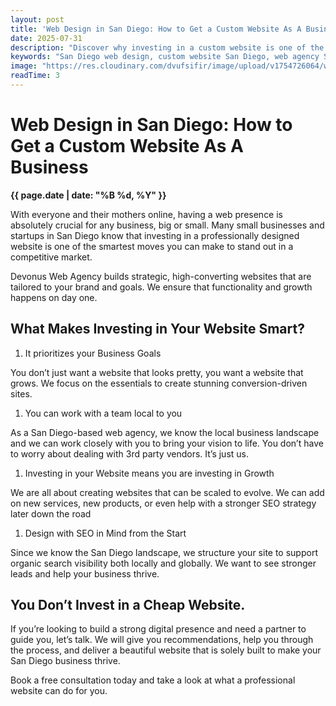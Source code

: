 ```yaml
---
layout: post
title: 'Web Design in San Diego: How to Get a Custom Website As A Business'
date: 2025-07-31
description: "Discover why investing in a custom website is one of the smartest moves for San Diego businesses. Devonus helps brands grow with strategic, high-converting web design tailored to your goals."
keywords: "San Diego web design, custom website San Diego, web agency San Diego, small business websites, web development, local web design, SEO San Diego, professional website design, high-converting websites, Devonus"
image: "https://res.cloudinary.com/dvufsifir/image/upload/v1754726064/web-design-in-san-diego_kvlca8.webp"
readTime: 3
---
```

# Web Design in San Diego: How to Get a Custom Website As A Business
**{{ page.date | date: "%B %d, %Y" }}**


With everyone and their mothers online, having a web presence is absolutely crucial for any business, big or small. Many small businesses and startups in San Diego know that investing in a professionally designed website is one of the smartest moves you can make to stand out in a competitive market.

Devonus Web Agency builds strategic, high-converting websites that are tailored to your brand and goals. We ensure that functionality and growth happens on day one.

## What Makes Investing in Your Website Smart?

1. It prioritizes your Business Goals

You don’t just want a website that looks pretty, you want a website that grows. We focus on the essentials to create stunning conversion-driven sites.

1. You can work with a team local to you

As a San Diego-based web agency, we know the local business landscape and we can work closely with you to bring your vision to life. You don’t have to worry about dealing with 3rd party vendors. It’s just us.

1. Investing in your Website means you are investing in Growth

We are all about creating websites that can be scaled to evolve. We can add on new services, new products, or even help with a stronger SEO strategy later down the road

1. Design with SEO in Mind from the Start

Since we know the San Diego landscape, we structure your site to support organic search visibility both locally and globally. We want to see stronger leads and help your business thrive.

## You Don’t Invest in a Cheap Website.

If you’re looking to build a strong digital presence and need a partner to guide you, let’s talk. We will give you recommendations, help you through the process, and deliver a beautiful website that is solely built to make your San Diego business thrive.

Book a free consultation today and take a look at what a professional website can do for you.
